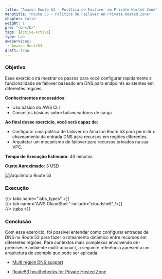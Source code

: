 ```yaml
---
title: "Amazon Route 53 - Política de Failover em Private Hosted Zone"
menutitle: "Route 53 - Política de Failover em Private Hosted Zone"
chapter: false
weight: 1
pre: "<b></b>"
tags: [Active-Active]
type: Lab
awsServices:
 - Amazon Route53
draft: true
---
```


### Objetivo

Esse exercício irá mostrar os passos para você configurar rapidamente a funcionalidade de failover baseado em DNS para endpoints existentes em diferentes regiões. 

**Conhecimentos necessários:** 
- Uso básico do AWS CLI
- Conceitos básicos sobre balanceadores de carga


**Ao final desse exercício, você será capaz de:**

- Configurar uma política de failover no Amazon Route 53 para permitir o chaveamento da entrada DNS para recursos em regiões diferentes.
- Arquitetar um mecanismo de failover para recursos privados na sua VPC.

**Tempo de Execução Estimado:** 40 minutos

**Custo Aproximado**: 3 USD

![Arquitetura Route 53](/images/route53-lab-architecture.png)

### Execução
{{< tabs name="labs_types" >}}  
{{< tab name="AWS CloudShell" include="cloudshell" />}}  
{{< /tabs >}}

### Conclusão

Com esse exercício, foi possivel entender como configurar entradas de DNS no Route 53 para fazer o roteamento dinâmico entre recursos em diferentes regiões.
Para contextos mais complexos envolvendo on-premises e ambiente multi-account, a seguinte referência apresenta um arquitetura de exemplo que pode ser aplicada.

- [Multi region DNS support](https://aws.amazon.com/blogs/architecture/using-route-53-private-hosted-zones-for-cross-account-multi-region-architectures/)

- [Route53 healthchecks for Private Hosted Zone](https://aws.amazon.com/blogs/networking-and-content-delivery/performing-route-53-health-checks-on-private-resources-in-a-vpc-with-aws-lambda-and-amazon-cloudwatch/)

